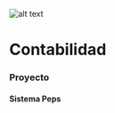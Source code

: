 ![alt text](http://www.frm.utn.edu.ar/templates/ja_spica/images/logo-blue.gif "FRM UTN MENDOZA")
# Contabilidad
### Proyecto
#### Sistema Peps
